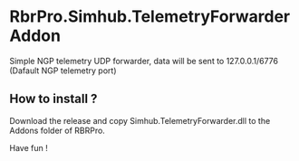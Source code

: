 # RbrPro.Simhub.TelemetryForwarderAddon

Simple NGP telemetry UDP forwarder, data will be sent to 127.0.0.1/6776 (Dafault NGP telemetry port)

## How to install ?

Download the release and copy Simhub.TelemetryForwarder.dll to the Addons folder of RBRPro.

Have fun !
